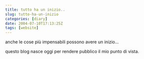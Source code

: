 ```yaml
---
title: tutto ha un inizio..
slug: tutto-ha-un-inizio
categories: [diary]
date: 2004-07-10T17:13:25Z
tags: [website]
---
```


anche le cose più impensabili possono avere un inizio...
  
questo blog nasce oggi per rendere pubblico il mio punto di vista.
